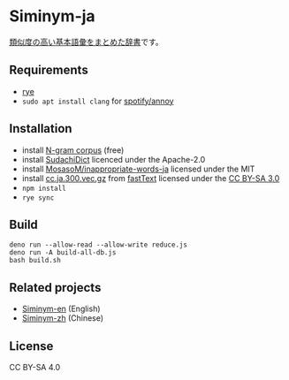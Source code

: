 # Siminym-ja

[類似度の高い基本語彙をまとめた辞書](https://marmooo.github.io/siminym-ja/)です。

## Requirements

- [rye](https://github.com/mitsuhiko/rye)
- `sudo apt install clang` for [spotify/annoy](https://github.com/spotify/annoy)

## Installation

- install [N-gram corpus](http://www.s-yata.jp/corpus/nwc2010/ngrams/) (free)
- install [SudachiDict](https://github.com/WorksApplications/SudachiDict)
  licenced under the Apache-2.0
- install
  [MosasoM/inappropriate-words-ja](https://github.com/MosasoM/inappropriate-words-ja)
  licensed under the MIT
- install
  [cc.ja.300.vec.gz](https://dl.fbaipublicfiles.com/fasttext/vectors-crawl/cc.ja.300.vec.gz)
  from [fastText](https://fasttext.cc/docs/en/crawl-vectors.html) licensed under
  the [CC BY-SA 3.0](https://creativecommons.org/licenses/by-sa/3.0/)
- `npm install`
- `rye sync`

## Build

```
deno run --allow-read --allow-write reduce.js
deno run -A build-all-db.js
bash build.sh
```

## Related projects

- [Siminym-en](https://github.com/marmooo/siminym-en) (English)
- [Siminym-zh](https://github.com/marmooo/siminym-zh) (Chinese)

## License

CC BY-SA 4.0
